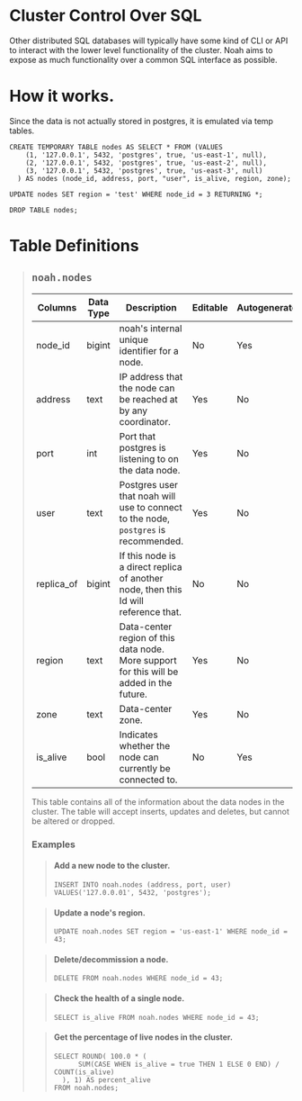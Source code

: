 # Cluster Control Over SQL
Other distributed SQL databases will typically have some kind of CLI or API
to interact with the lower level functionality of the cluster. Noah aims to
expose as much functionality over a common SQL interface as possible. 

# How it works.
Since the data is not actually stored in postgres, it is emulated via temp tables.

```postgresql
CREATE TEMPORARY TABLE nodes AS SELECT * FROM (VALUES
    (1, '127.0.0.1', 5432, 'postgres', true, 'us-east-1', null),
    (2, '127.0.0.1', 5432, 'postgres', true, 'us-east-2', null),
    (3, '127.0.0.1', 5432, 'postgres', true, 'us-east-3', null)
  ) AS nodes (node_id, address, port, "user", is_alive, region, zone);

UPDATE nodes SET region = 'test' WHERE node_id = 3 RETURNING *;

DROP TABLE nodes;
```

# Table Definitions

>## `noah.nodes`
> | Columns    | Data Type | Description                                                                              | Editable | Autogenerated |
> |------------|-----------|------------------------------------------------------------------------------------------|----------|---------------|
> | node_id    | bigint    | noah's internal unique identifier for a node.                                            | No       | Yes           |
> | address    | text      | IP address that the node can be reached at by any coordinator.                           | Yes      | No            |
> | port       | int       | Port that postgres is listening to on the data node.                                     | Yes      | No            |
> | user       | text      | Postgres user that noah will use to connect to the node, `postgres` is recommended.      | Yes      | No            |
> | replica_of | bigint    | If this node is a direct replica of another node, then this Id will reference that.      | No       | No            |
> | region     | text      | Data-center region of this data node. More support for this will be added in the future. | Yes      | No            |
> | zone       | text      | Data-center zone.                                                                        | Yes      | No            |
> | is_alive   | bool      | Indicates whether the node can currently be connected to.                                | No       | Yes           |
> 
> This table contains all of the information about the data nodes in the cluster.
> The table will accept inserts, updates and deletes, but cannot be altered or dropped.
> 
> ### Examples
> > #### Add a new node to the cluster.
> > `INSERT INTO noah.nodes (address, port, user) VALUES('127.0.0.01', 5432, 'postgres');`
>
> > #### Update a node's region.
> > `UPDATE noah.nodes SET region = 'us-east-1' WHERE node_id = 43;`
>
> > #### Delete/decommission a node.
> > `DELETE FROM noah.nodes WHERE node_id = 43;`
>
> > #### Check the health of a single node.
> > `SELECT is_alive FROM noah.nodes WHERE node_id = 43;`
>
> > #### Get the percentage of live nodes in the cluster.
> > ```postgresql
> > SELECT ROUND( 100.0 * (
> >       SUM(CASE WHEN is_alive = true THEN 1 ELSE 0 END) / COUNT(is_alive)
> >   ), 1) AS percent_alive
> > FROM noah.nodes;
> > ```

